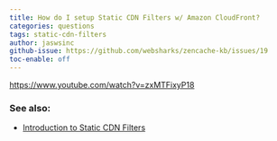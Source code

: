 ```yaml
---
title: How do I setup Static CDN Filters w/ Amazon CloudFront?
categories: questions
tags: static-cdn-filters
author: jaswsinc
github-issue: https://github.com/websharks/zencache-kb/issues/19
toc-enable: off
---
```


https://www.youtube.com/watch?v=zxMTFixyP18

### See also:

- [Introduction to Static CDN Filters](http://zencache.com/kb-article/introduction-to-static-cdn-filters/)
